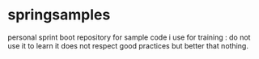 # springsamples
personal sprint boot repository for sample code i use for training : do not use it to learn it does not respect good practices but better that nothing.
